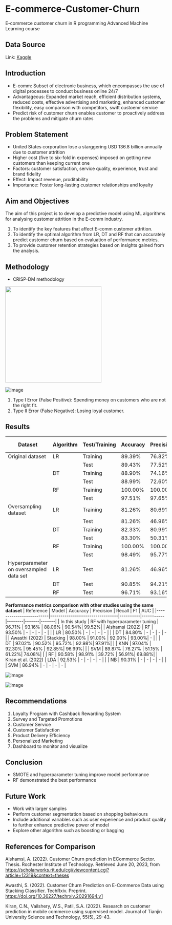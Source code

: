 # E-commerce-Customer-Churn
E-commerce customer churn in R programming
Advanced Machine Learning course

## Data Source
Link: [Kaggle](https://www.kaggle.com/datasets/ankitverma2010/ecommerce-customer-churn-analysis-and-prediction)

## Introduction
- E-comm: Subset of electronic business, which encompasses the use of digital processes to conduct business online 24/7
- Advantageous: Expanded market reach, efficient distribution systems, reduced costs, effective advertising and marketing, enhanced customer flexibility, easy comparison with competitors, swift custoemr service
- Predict risk of customer churn enables customer to proactively address the problems and mitigate churn rates

## Problem Statement
- United States corporation lose a starggering USD 136.8 billion annually due to customer attrition
- Higher cost (five to six-fold in expenses) imposed on getting new customers than keeping current one 
- Factors: customer satisfaction, service quality, experience, trust and brand fidelity
- Effect: Impact revenue, proditability
- Importance: Foster long-lasting customer relationships and loyalty

## Aim and Objectives
The aim of this project is to develop a predictive model using ML algorithms for analysing customer attrition in the E-comm industry. 

1.	To identify the key features that affect E-comm customer attrition.
2.	To identify the optimal algorithm from LR, DT and RF that can accurately predict customer churn based on evaluation of performance metrics.
3.	To provide customer retention strategies based on insights gained from the analysis.

## Methodology
- CRISP-DM methodology
<img src="https://github.com/NguHE/E-commerce-Customer-Churn/assets/125574265/0f401ed2-610d-4aaa-868a-9a331b799bb7" width="300" />

![image](https://github.com/NguHE/E-commerce-Customer-Churn/assets/125574265/3ab5cbb0-fc6e-43ed-b008-35346d61e9bb)

1. Type I Error (False Positive): Spending money on customers who are not the right fit.
2. Type II Error (False Negative): Losing loyal customer.

## Results
| Dataset               | Algorithm | Test/Training | Accuracy | Precision | Recall | F1-Score | AUC   |
|-----------------------|-----------|---------------|----------|-----------|--------|----------|-------|
| Original dataset      | LR        | Training      | 89.39%   | 76.82%    | 52.90% | 62.66%   | -     |
|                       |           | Test          | 89.43%   | 77.52%    | 52.63% | 62.70%   | 90.26%|
|                       | DT        | Training      | 88.90%   | 74.16%    | 52.24% | 61.30%   | -     |
|                       |           | Test          | 88.99%   | 72.60%    | 55.79% | 63.10%   | 80.95%|
|                       | RF        | Training      | 100.00%  | 100.00%   | 100.00%| 100.00%  | -     |
|                       |           | Test          | 97.51%   | 97.65%    | 87.37% | 92.22%   | 93.47%|
| Oversampling dataset  | LR        | Training      | 81.26%   | 80.69%    | 82.19% | 81.43%   | -     |
|                       |           | Test          | 81.26%   | 46.96%    | 85.26% | 60.56%   | 90.19%|
|                       | DT        | Training      | 82.33%   | 80.99%    | 84.49% | 82.70%   | -     |
|                       |           | Test          | 83.30%   | 50.31%    | 85.26% | 63.28%   | 86.47%|
|                       | RF        | Training      | 100.00%  | 100.00%   | 100.00%| 100.00%  | -     |
|                       |           | Test          | 98.49%   | 95.77%    | 95.26% | 95.51%   | 97.20%|
| Hyperparameter on oversampled data set | LR        | Test          | 81.26%   | 46.96%    | 85.26% | 60.56%   | 90.12%|
|                       | DT        | Test          | 90.85%   | 94.21%    | 66.05% | 77.66%   | 94.03%|
|                       | RF        | Test          | 96.71%   | 93.16%    | 88.06% | 90.54%   | 99.52%|


**Performance metrics comparison with other studies using the same dataset**
| Reference               | Model                           | Accuracy | Precision | Recall | F1    | AUC   |
|-------------------------|---------------------------------|----------|-----------|--------|-------|-------|
| In this study            | RF with hyperparameter tuning    | 96.71%   | 93.16%    | 88.06% | 90.54%| 99.52%|
| Alshamsi (2022)          | RF                              | 93.50%   | -         | -      | -     | -     |
|                         | LR                              | 80.50%   | -         | -      | -     | -     |
|                         | DT                              | 84.80%   | -         | -      | -     | -     |
| Awasthi (2022)           | Stacking                        | 98.00%   | 91.00%    | 92.00% | 93.00%| -     |
|                         | DT                              | 97.02%   | 90.52%    | 95.72% | 92.98%| 97.91%|
|                         | KNN                             | 97.04%   | 92.30%    | 95.45% | 92.85%| 96.99%|
|                         | SVM                             | 89.87%   | 76.27%    | 51.15% | 61.22%| 74.08%|
|                         | RF                              | 90.58%   | 98.91%    | 39.72% | 56.91%| 69.88%|
| Kiran et al. (2022)      | LDA                             | 92.53%   | -         | -      | -     | -     |
|                         | NB                              | 90.31%   | -         | -      | -     | -     |
|                         | SVM                             | 86.94%   | -         | -      | -     | -     |

![image](https://github.com/NguHE/E-commerce-Customer-Churn/assets/125574265/8d086c22-3e31-460d-bec6-3548e9f02ce7)

![image](https://github.com/NguHE/E-commerce-Customer-Churn/assets/125574265/dd2e9fc7-c726-4deb-8bdd-b11add3179b2)



## Recommendations
1. Loyalty Program with Cashback Rewarding System
2. Survey and Targeted Promotions
3. Customer Service
4. Customer Satisfaction
5. Product Delivery Efficiency
6. Personalized Marketing
7. Dashboard to monitor and visualize

## Conclusion
- SMOTE and hyperparameter tuning improve model performance
- RF demonstrated the best performance

## Future Work
- Work with larger samples
- Perform customer segmentation based on shopping behaviours
- Include additional variables such as user experience and product quality to further enhance predictive power of model
- Explore other algorithm such as boosting or bagging

## References for Comparison
Alshamsi, A. (2022). Customer Churn prediction in ECommerce Sector. Thesis. Rochester 
Institute of Technology. Retrieved June 20, 2023, from https://scholarworks.rit.edu/cgi/viewcontent.cgi?article=12319&context=theses

Awasthi, S. (2022). Customer Churn Prediction on E-Commerce Data using Stacking 
Classifier. TechRxiv. Preprint. https://doi.org/10.36227/techrxiv.20291694.v1 

Kiran, C.N., Vailshery, W.S., Patil, S.A. (2022). Research on customer prediction in mobile 
commerce using supervised model. Journal of Tianjin University Science and Technology, 55(5), 29-43.
